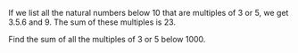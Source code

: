 If we list all the natural numbers below 10 that are multiples of 3 or 5, we get 3.5.6 and 9.
The sum of these multiples is 23.

Find the sum of all the multiples of 3 or 5 below 1000.